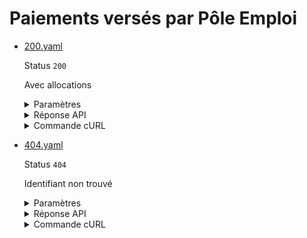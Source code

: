 # Paiements versés par Pôle Emploi
* [200.yaml](200.yaml)

  Status `200`

  Avec allocations

  <details><summary>Paramètres</summary>
  <p>

  ```json
  {
    "identifiant": "default"
  }
  ```

  </p>
  </details>

  <details><summary>Réponse API</summary>
  <p>

  ```json
  {
    "identifiant": "default",
    "paiements": [
      {
        "date": "2021-01-01",
        "montant": 123.4,
        "allocations": 123.4,
        "aides": 0.0,
        "autres": 0.0
      },
      {
        "date": "2021-02-01",
        "montant": 345.1,
        "allocations": 345.1,
        "aides": 0.0,
        "autres": 0.0
      }
    ]
  }
  ```

  </p>
  </details>

  <details><summary>Commande cURL</summary>
  <p>

  ```bash
  curl -H "X-Api-Key: $token" \
    -G -d 'identifiant=default' \
    --url "https://staging.particulier.api.gouv.fr/api/v2/paiements-pole-emploi"
  ```

  </p>
  </details>
* [404.yaml](404.yaml)

  Status `404`

  Identifiant non trouvé

  <details><summary>Paramètres</summary>
  <p>

  ```json
  {
    "identifiant": "inconnu"
  }
  ```

  </p>
  </details>

  <details><summary>Réponse API</summary>
  <p>

  ```json
  {
    "error": "not_found",
    "reason": "L'identifiant indiqué n'existe pas, n'est pas connu ou ne comporte aucune information pour cet appel.",
    "message": "L'identifiant indiqué n'existe pas, n'est pas connu ou ne comporte aucune information pour cet appel."
  }
  ```

  </p>
  </details>

  <details><summary>Commande cURL</summary>
  <p>

  ```bash
  curl -H "X-Api-Key: $token" \
    -G -d 'identifiant=inconnu' \
    --url "https://staging.particulier.api.gouv.fr/api/v2/paiements-pole-emploi"
  ```

  </p>
  </details>
